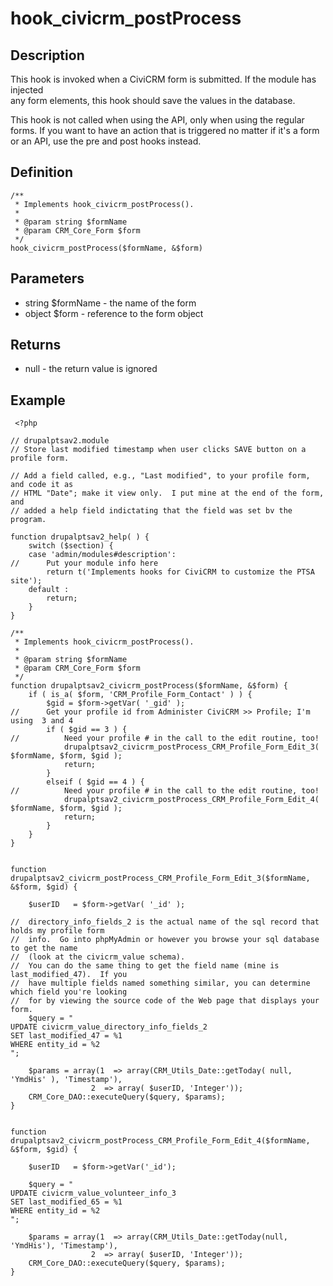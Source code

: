 # hook_civicrm_postProcess

## Description

This hook is invoked when a CiviCRM form is submitted. If the module has
injected\
 any form elements, this hook should save the values in the database.

This hook is not called when using the API, only when using the regular
forms. If you want to have an action that is triggered no matter if it's
a form or an API, use the pre and post hooks instead.

## Definition

    /**
     * Implements hook_civicrm_postProcess().
     *
     * @param string $formName
     * @param CRM_Core_Form $form
     */
    hook_civicrm_postProcess($formName, &$form)

## Parameters

-   string $formName - the name of the form
-   object $form - reference to the form object

## Returns

-   null - the return value is ignored

## Example

     <?php

    // drupalptsav2.module
    // Store last modified timestamp when user clicks SAVE button on a profile form.

    // Add a field called, e.g., "Last modified", to your profile form, and code it as
    // HTML "Date"; make it view only.  I put mine at the end of the form, and
    // added a help field indictating that the field was set bv the program.

    function drupalptsav2_help( ) {
        switch ($section) {
        case 'admin/modules#description':
    //      Put your module info here
            return t('Implements hooks for CiviCRM to customize the PTSA site');
        default :
            return;
        }
    }

    /**
     * Implements hook_civicrm_postProcess().
     *
     * @param string $formName
     * @param CRM_Core_Form $form
     */
    function drupalptsav2_civicrm_postProcess($formName, &$form) {
        if ( is_a( $form, 'CRM_Profile_Form_Contact' ) ) {
            $gid = $form->getVar( '_gid' );
    //      Get your profile id from Administer CiviCRM >> Profile; I'm using  3 and 4
            if ( $gid == 3 ) {
    //          Need your profile # in the call to the edit routine, too!
                drupalptsav2_civicrm_postProcess_CRM_Profile_Form_Edit_3( $formName, $form, $gid );
                return;
            }
            elseif ( $gid == 4 ) {
    //          Need your profile # in the call to the edit routine, too!
                drupalptsav2_civicrm_postProcess_CRM_Profile_Form_Edit_4( $formName, $form, $gid );
                return;
            }
        }
    }


    function drupalptsav2_civicrm_postProcess_CRM_Profile_Form_Edit_3($formName, &$form, $gid) {

        $userID   = $form->getVar( '_id' );

    //  directory_info_fields_2 is the actual name of the sql record that holds my profile form
    //  info.  Go into phpMyAdmin or however you browse your sql database to get the name
    //  (look at the civicrm_value schema).
    //  You can do the same thing to get the field name (mine is last_modified_47).  If you
    //  have multiple fields named something similar, you can determine which field you're looking
    //  for by viewing the source code of the Web page that displays your form.
        $query = "
    UPDATE civicrm_value_directory_info_fields_2
    SET last_modified_47 = %1
    WHERE entity_id = %2
    ";

        $params = array(1  => array(CRM_Utils_Date::getToday( null, 'YmdHis' ), 'Timestamp'),
                      2  => array( $userID, 'Integer'));
        CRM_Core_DAO::executeQuery($query, $params);
    }


    function drupalptsav2_civicrm_postProcess_CRM_Profile_Form_Edit_4($formName, &$form, $gid) {

        $userID   = $form->getVar('_id');

        $query = "
    UPDATE civicrm_value_volunteer_info_3
    SET last_modified_65 = %1
    WHERE entity_id = %2
    ";

        $params = array(1  => array(CRM_Utils_Date::getToday(null, 'YmdHis'), 'Timestamp'),
                      2  => array( $userID, 'Integer'));
        CRM_Core_DAO::executeQuery($query, $params);
    }